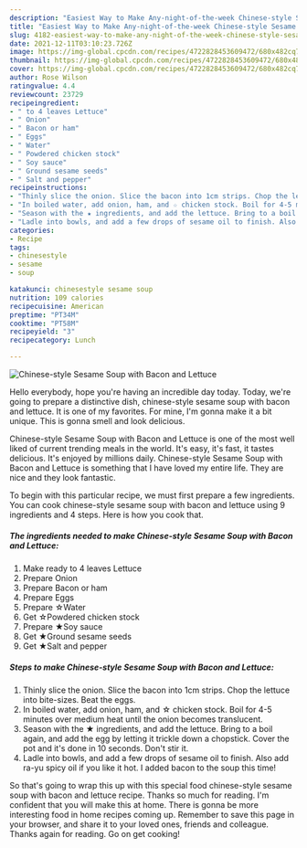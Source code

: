 ```yaml
---
description: "Easiest Way to Make Any-night-of-the-week Chinese-style Sesame Soup with Bacon and Lettuce"
title: "Easiest Way to Make Any-night-of-the-week Chinese-style Sesame Soup with Bacon and Lettuce"
slug: 4182-easiest-way-to-make-any-night-of-the-week-chinese-style-sesame-soup-with-bacon-and-lettuce
date: 2021-12-11T03:10:23.726Z
image: https://img-global.cpcdn.com/recipes/4722828453609472/680x482cq70/chinese-style-sesame-soup-with-bacon-and-lettuce-recipe-main-photo.jpg
thumbnail: https://img-global.cpcdn.com/recipes/4722828453609472/680x482cq70/chinese-style-sesame-soup-with-bacon-and-lettuce-recipe-main-photo.jpg
cover: https://img-global.cpcdn.com/recipes/4722828453609472/680x482cq70/chinese-style-sesame-soup-with-bacon-and-lettuce-recipe-main-photo.jpg
author: Rose Wilson
ratingvalue: 4.4
reviewcount: 23729
recipeingredient:
- " to 4 leaves Lettuce"
- " Onion"
- " Bacon or ham"
- " Eggs"
- " Water"
- " Powdered chicken stock"
- " Soy sauce"
- " Ground sesame seeds"
- " Salt and pepper"
recipeinstructions:
- "Thinly slice the onion. Slice the bacon into 1cm strips. Chop the lettuce into bite-sizes. Beat the eggs."
- "In boiled water, add onion, ham, and ☆ chicken stock. Boil for 4-5 minutes over medium heat until the onion becomes translucent."
- "Season with the ★ ingredients, and add the lettuce. Bring to a boil again, and add the egg by letting it trickle down a chopstick. Cover the pot and it&#39;s done in 10 seconds. Don&#39;t stir it."
- "Ladle into bowls, and add a few drops of sesame oil to finish. Also add ra-yu spicy oil if you like it hot. I added bacon to the soup this time!"
categories:
- Recipe
tags:
- chinesestyle
- sesame
- soup

katakunci: chinesestyle sesame soup 
nutrition: 109 calories
recipecuisine: American
preptime: "PT34M"
cooktime: "PT58M"
recipeyield: "3"
recipecategory: Lunch

---
```



![Chinese-style Sesame Soup with Bacon and Lettuce](https://img-global.cpcdn.com/recipes/4722828453609472/680x482cq70/chinese-style-sesame-soup-with-bacon-and-lettuce-recipe-main-photo.jpg)

Hello everybody, hope you're having an incredible day today. Today, we're going to prepare a distinctive dish, chinese-style sesame soup with bacon and lettuce. It is one of my favorites. For mine, I'm gonna make it a bit unique. This is gonna smell and look delicious.



Chinese-style Sesame Soup with Bacon and Lettuce is one of the most well liked of current trending meals in the world. It's easy, it's fast, it tastes delicious. It's enjoyed by millions daily. Chinese-style Sesame Soup with Bacon and Lettuce is something that I have loved my entire life. They are nice and they look fantastic.


To begin with this particular recipe, we must first prepare a few ingredients. You can cook chinese-style sesame soup with bacon and lettuce using 9 ingredients and 4 steps. Here is how you cook that.

<!--inarticleads1-->

##### The ingredients needed to make Chinese-style Sesame Soup with Bacon and Lettuce:

1. Make ready  to 4 leaves Lettuce
1. Prepare  Onion
1. Prepare  Bacon or ham
1. Prepare  Eggs
1. Prepare  ☆Water
1. Get  ☆Powdered chicken stock
1. Prepare  ★Soy sauce
1. Get  ★Ground sesame seeds
1. Get  ★Salt and pepper




<!--inarticleads2-->

##### Steps to make Chinese-style Sesame Soup with Bacon and Lettuce:

1. Thinly slice the onion. Slice the bacon into 1cm strips. Chop the lettuce into bite-sizes. Beat the eggs.
1. In boiled water, add onion, ham, and ☆ chicken stock. Boil for 4-5 minutes over medium heat until the onion becomes translucent.
1. Season with the ★ ingredients, and add the lettuce. Bring to a boil again, and add the egg by letting it trickle down a chopstick. Cover the pot and it&#39;s done in 10 seconds. Don&#39;t stir it.
1. Ladle into bowls, and add a few drops of sesame oil to finish. Also add ra-yu spicy oil if you like it hot. I added bacon to the soup this time!




So that's going to wrap this up with this special food chinese-style sesame soup with bacon and lettuce recipe. Thanks so much for reading. I'm confident that you will make this at home. There is gonna be more interesting food in home recipes coming up. Remember to save this page in your browser, and share it to your loved ones, friends and colleague. Thanks again for reading. Go on get cooking!
